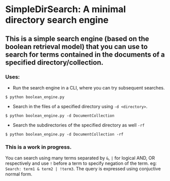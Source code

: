 # SimpleDirSearch: A minimal directory search engine


## This is a simple search engine (based on the boolean retrieval model) that you can use to search for terms contained in the documents of a specified directory/collection.

### Uses:
  - Run the search engine in a CLI, where you can try subsequent searches.
  ```
  $ python boolean_engine.py
  ```

  - Search in the files of a specified directory using ```-d <directory>```.
  ```
  $ python boolean_engine.py -d DocumentCollection
  ```
  - Search the subdirectories of the specified directory as well ```-rf```
  ```
  $ python boolean_engine.py -d DocumentCollection -rf
  ```

### This is a work in progress.
You can search using many terms separated by ```&```, ```|``` for logical AND, OR respectively and use ```!``` before a term to specify negation of the term. eg: ```Search: term1 & term2 | !term3```. The query is expressed using conjuctive normal form.
